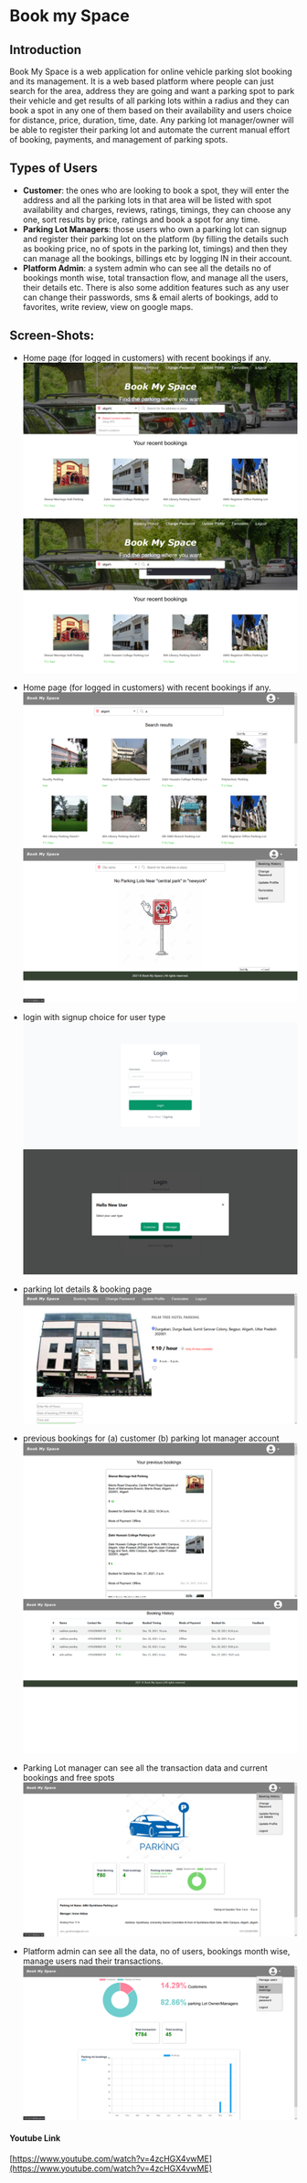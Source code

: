 # Book my Space

## Introduction
Book My Space is a web application for online vehicle parking slot booking and its management. It is a web based platform where people can just search for the area, address they are going and want a parking spot to park their vehicle and get results of all parking lots within a radius and they can book a spot in any one of them based on their
availability and users choice for distance, price, duration, time, date. Any parking lot manager/owner will be able to register their parking lot and automate the current manual effort of booking, payments, and management of parking spots.

## Types of Users
 - **Customer**:  the ones who are looking to book a spot, they will enter the address and all the parking lots in that area will be listed with spot availability and charges, reviews, ratings, timings, they can choose any one, sort results by price, ratings and book a spot for any time.
 - **Parking Lot Managers**: those users who own a parking lot can signup and register their parking lot on the platform (by filling the details such as booking price, no of spots in the parking lot, timings) and then they can manage all the bookings, billings etc by logging IN in their account. 
 - **Platform Admin**:  a system admin who can see all the details no of bookings month wise, total transaction flow, and manage all the users, their details etc. There is also some addition features such as any user can change their passwords, sms & email alerts of bookings, add to favorites, write review, view on google maps.

## Screen-Shots:
 - Home page (for logged in customers) with recent bookings if any.
![Screenshots/Screenshot (4).png](https://github.com/arib-ashhar/BookMySpace/blob/main/Screenshots/Screenshot%20(4).png)
![Screenshots/Screenshot (5).png](https://github.com/arib-ashhar/BookMySpace/blob/main/Screenshots/Screenshot%20(5).png)

 - Home page (for logged in customers) with recent bookings if any.
![Screenshots/Screenshot (6).png](https://github.com/arib-ashhar/BookMySpace/blob/main/Screenshots/Screenshot%20(6).png)
![Screenshots/Screenshot (11).png](https://github.com/arib-ashhar/BookMySpace/blob/main/Screenshots/Screenshot%20(11).png)

 - login with signup choice for user type
![Screenshots/Screenshot (425).png](https://github.com/arib-ashhar/BookMySpace/blob/main/Screenshots/Screenshot%20(425).png)
![Screenshots/Screenshot (426).png](https://github.com/arib-ashhar/BookMySpace/blob/main/Screenshots/Screenshot%20(426).png)

- parking lot details & booking page
![Screenshots/Screenshot (433).png](https://github.com/arib-ashhar/BookMySpace/blob/main/Screenshots/Screenshot%20(433).png)

- previous bookings for (a) customer (b) parking lot manager account
![Screenshots/Screenshot (12).png](https://github.com/arib-ashhar/BookMySpace/blob/main/Screenshots/Screenshot%20(12).png)
![Screenshots/Screenshot (16).png](https://github.com/arib-ashhar/BookMySpace/blob/main/Screenshots/Screenshot%20(16).png)

 - Parking Lot manager can see all the transaction data and current bookings and free spots
 ![Screenshots/Screenshot (15).png](https://github.com/arib-ashhar/BookMySpace/blob/main/Screenshots/Screenshot%20(15).png)
 
  - Platform admin can see all the data, no of users, bookings month wise, manage users nad their transactions.
 ![Screenshots/Screenshot (14).png](https://github.com/arib-ashhar/BookMySpace/blob/main/Screenshots/Screenshot%20(14).png)
 
 #### Youtube Link
 [https://www.youtube.com/watch?v=4zcHGX4vwME](https://www.youtube.com/watch?v=4zcHGX4vwME)
